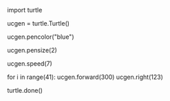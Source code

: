 import turtle

ucgen = turtle.Turtle()

ucgen.pencolor("blue")

ucgen.pensize(2)

ucgen.speed(7)

for i in range(41):
    ucgen.forward(300)
    ucgen.right(123)
    
turtle.done()
